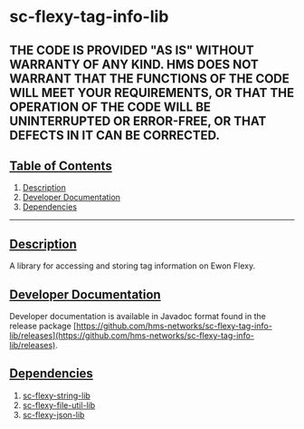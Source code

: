 # sc-flexy-tag-info-lib

THE CODE IS PROVIDED "AS IS" WITHOUT WARRANTY OF ANY KIND. HMS DOES NOT WARRANT THAT THE FUNCTIONS OF THE CODE WILL MEET YOUR REQUIREMENTS, OR THAT THE OPERATION OF THE CODE WILL BE UNINTERRUPTED OR ERROR-FREE, OR THAT DEFECTS IN IT CAN BE CORRECTED.
---

## [Table of Contents](#table-of-contents)

1. [Description](#description)
2. [Developer Documentation](#developer-documentation)
3. [Dependencies](#dependencies)

---

## [Description](#table-of-contents)

A library for accessing and storing tag information on Ewon Flexy.

## [Developer Documentation](#table-of-contents)

Developer documentation is available in Javadoc format found in the release package [https://github.com/hms-networks/sc-flexy-tag-info-lib/releases](https://github.com/hms-networks/sc-flexy-tag-info-lib/releases).

## [Dependencies](#table-of-contents)
1. [sc-flexy-string-lib](https://github.com/hms-networks/sc-flexy-string-lib)
2. [sc-flexy-file-util-lib](https://github.com/hms-networks/sc-flexy-file-util-lib)
3. [sc-flexy-json-lib](https://github.com/hms-networks/sc-flexy-json-lib)